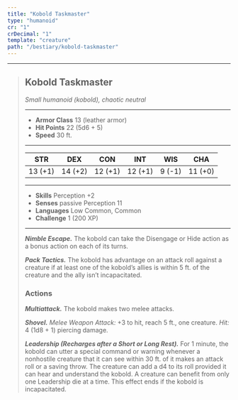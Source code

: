 ```yaml
---
title: "Kobold Taskmaster"
type: "humanoid"
cr: "1"
crDecimal: "1"
template: "creature"
path: "/bestiary/kobold-taskmaster"
---
```


___
>
> ## Kobold Taskmaster
> *Small humanoid (kobold), chaotic neutral*   
> ___  
>
> - **Armor Class** 13 (leather armor)
> - **Hit Points** 22 (5d6 + 5)
> - **Speed** 30 ft.
> ___  
>
> STR | DEX | CON | INT | WIS | CHA
>|:---:|:---:|:---:|:---:|:---:|:---:|
> 13 (+1)|14 (+2)|12 (+1)|12 (+1)|9 (-1)|11 (+0)|
> ___  
>
> - **Skills** Perception +2
> - **Senses** passive Perception 11
> - **Languages** Low Common, Common  
> - **Challenge** 1 (200 XP)  
> ___
>
> ***Nimble Escape.*** The kobold can take the Disengage or Hide action as a bonus action on each of its turns.
>
> ***Pack Tactics.*** The kobold has advantage on an attack roll against a creature if at least one of the kobold’s allies is within 5 ft. of the creature and the ally isn’t incapacitated.
>
> ### Actions
> ***Multiattack.*** The kobold makes two melee attacks.
>
> ***Shovel.*** *Melee Weapon Attack:* +3 to hit, reach 5 ft., one creature. *Hit:* 4 (1d8 + 1) piercing damage.
>
> ***Leadership (Recharges after a Short or Long Rest).*** For 1 minute, the kobold can utter a special command or warning whenever a nonhostile creature that it can see within 30 ft. of it makes an attack roll or a saving throw. The creature can add a d4 to its roll provided it can hear and understand the kobold. A creature can benefit from only one Leadership die at a time. This effect ends if the kobold is incapacitated.
